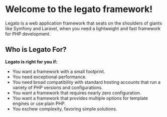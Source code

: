# Welcome to the legato framework!

Legato is a web application framework that seats on the shoulders of giants like Symfony and Laravel, when you need a lightweight and fast framework for PHP development.

## Who is Legato For?

**Legato is right for you if:**

* You want a framework with a small footprint.
* You need exceptional performance.
* You need broad compatibility with standard hosting accounts that run a variety of PHP versions and configurations.
* You want a framework that requires nearly zero configuration.
* You want a framework that provides multiple options for template engines or use plain PHP.
* You eschew complexity, favoring simple solutions.